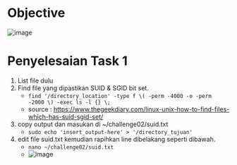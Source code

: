 # __Objective__
![image](https://github.com/diotriandika/learn-networking/assets/109568349/06697487-3e3f-4983-9e5f-75d42347d3ca)
# Penyelesaian Task 1
1. List file dulu
2. Find file yang dipastikan SUID & SGID bit set.
   - `find '/directory_location' -type f \( -perm -4000 -o -perm -2000 \) -exec ls -l {} \;`
   - source : https://www.thegeekdiary.com/linux-unix-how-to-find-files-which-has-suid-sgid-set/
3. copy output dan masukan di ~/challenge02/suid.txt
   - `sudo echo 'insert_output-here' > '/directory_tujuan'`
4. edit file suid.txt kemudian rapihkan line dibelakang seperti dibawah.
   - `nano ~/challenge02/suid.txt`
   - ![image](https://github.com/diotriandika/learn-networking/assets/109568349/325f9dfe-c1f3-4e52-aeea-c2e415a1f57d)

   
